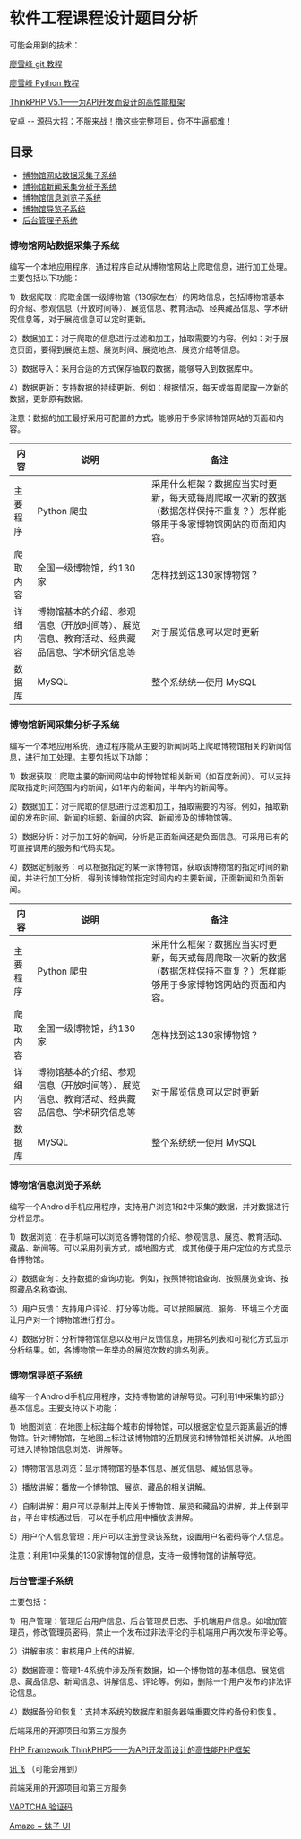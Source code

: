 # 软件工程课程设计题目分析

可能会用到的技术：

[廖雪峰 git 教程](https://www.liaoxuefeng.com/wiki/0013739516305929606dd18361248578c67b8067c8c017b000)

[廖雪峰 Python 教程](https://www.liaoxuefeng.com/wiki/0014316089557264a6b348958f449949df42a6d3a2e542c000)

[ThinkPHP V5.1——为API开发而设计的高性能框架](https://www.kancloud.cn/manual/thinkphp5_1/353948)

[安卓 -- 源码大招：不服来战！撸这些完整项目，你不牛逼都难！](https://zhuanlan.zhihu.com/p/34077525)


## 目录
* [博物馆网站数据采集子系统](#博物馆网站数据采集子系统)
* [博物馆新闻采集分析子系统](#博物馆新闻采集分析子系统)
* [博物馆信息浏览子系统](#博物馆信息浏览子系统)
* [博物馆导览子系统](#博物馆导览子系统)
* [后台管理子系统](#后台管理子系统)

### 博物馆网站数据采集子系统


编写一个本地应用程序，通过程序自动从博物馆网站上爬取信息，进行加工处理。主要包括以下功能：

1）数据爬取：爬取全国一级博物馆（130家左右）的网站信息，包括博物馆基本的介绍、参观信息（开放时间等）、展览信息、教育活动、经典藏品信息、学术研究信息等，对于展览信息可以定时更新。

2）数据加工：对于爬取的信息进行过滤和加工，抽取需要的内容。例如：对于展览页面，要得到展览主题、展览时间、展览地点、展览介绍等信息。

3）数据导入：采用合适的方式保存抽取的数据，能够导入到数据库中。

4）数据更新：支持数据的持续更新。例如：根据情况，每天或每周爬取一次新的数据，更新原有数据。

注意：数据的加工最好采用可配置的方式，能够用于多家博物馆网站的页面和内容。




| 内容 | 说明 | 备注 |
| --- | --- | --- |
| 主要程序 | Python 爬虫 | 采用什么框架？数据应当实时更新，每天或每周爬取一次新的数据（数据怎样保持不重复？）怎样能够用于多家博物馆网站的页面和内容。 |
| 爬取内容 | 全国一级博物馆，约130家 | 怎样找到这130家博物馆？ |
| 详细内容 | 博物馆基本的介绍、参观信息（开放时间等）、展览信息、教育活动、经典藏品信息、学术研究信息等 | 对于展览信息可以定时更新 |
| 数据库 |  MySQL |  整个系统统一使用 MySQL |

 
### 博物馆新闻采集分析子系统

编写一个本地应用系统，通过程序能从主要的新闻网站上爬取博物馆相关的新闻信息，进行加工处理。主要包括以下功能：

1）数据获取：爬取主要的新闻网站中的博物馆相关新闻（如百度新闻）。可以支持爬取指定时间范围内的新闻，如1年内的新闻，半年内的新闻等。

2）数据加工：对于爬取的信息进行过滤和加工，抽取需要的内容。例如，抽取新闻的发布时间、新闻的标题、新闻的内容、新闻涉及的博物馆等。

3）数据分析：对于加工好的新闻，分析是正面新闻还是负面信息。可采用已有的可直接调用的服务和代码实现。

4）数据定制服务：可以根据指定的某一家博物馆，获取该博物馆的指定时间的新闻，并进行加工分析，得到该博物馆指定时间内的主要新闻，正面新闻和负面新闻。


| 内容 | 说明 | 备注 |
| --- | --- | --- |
| 主要程序 | Python 爬虫 | 采用什么框架？数据应当实时更新，每天或每周爬取一次新的数据（数据怎样保持不重复？）怎样能够用于多家博物馆网站的页面和内容。 |
| 爬取内容 | 全国一级博物馆，约130家 | 怎样找到这130家博物馆？ |
| 详细内容 | 博物馆基本的介绍、参观信息（开放时间等）、展览信息、教育活动、经典藏品信息、学术研究信息等 | 对于展览信息可以定时更新 |
| 数据库 |  MySQL | 整个系统统一使用 MySQL |


### 博物馆信息浏览子系统

编写一个Android手机应用程序，支持用户浏览1和2中采集的数据，并对数据进行分析显示。

1）数据浏览：在手机端可以浏览各博物馆的介绍、参观信息、展览、教育活动、藏品、新闻等。可以采用列表方式，或地图方式，或其他便于用户定位的方式显示各博物馆。

2）数据查询：支持数据的查询功能。例如，按照博物馆查询、按照展览查询、按照藏品名称查询。

3）用户反馈：支持用户评论、打分等功能。可以按照展览、服务、环境三个方面让用户对一个博物馆进行打分。

4）数据分析：分析博物馆信息以及用户反馈信息，用排名列表和可视化方式显示分析结果。如，各博物馆一年举办的展览次数的排名列表。


### 博物馆导览子系统

编写一个Android手机应用程序，支持博物馆的讲解导览。可利用1中采集的部分基本信息。主要支持以下功能：

1）地图浏览：在地图上标注每个城市的博物馆，可以根据定位显示距离最近的博物馆。针对博物馆，在地图上标注该博物馆的近期展览和博物馆相关讲解。从地图可进入博物馆信息浏览、讲解等。

2）博物馆信息浏览：显示博物馆的基本信息、展览信息、藏品信息等。

3）播放讲解：播放一个博物馆、展览、藏品的相关讲解。

4）自制讲解：用户可以录制并上传关于博物馆、展览和藏品的讲解，并上传到平台，平台审核通过后，可以在手机应用中播放该讲解。

5）用户个人信息管理：用户可以注册登录该系统，设置用户名密码等个人信息。

注意：利用1中采集的130家博物馆的信息，支持一级博物馆的讲解导览。


### 后台管理子系统
 
主要包括：

1）用户管理：管理后台用户信息、后台管理员日志、手机端用户信息。如增加管理员，修改管理员密码，禁止一个发布过非法评论的手机端用户再次发布评论等。

2）讲解审核：审核用户上传的讲解。

3）数据管理：管理1-4系统中涉及所有数据，如一个博物馆的基本信息、展览信息、藏品信息、新闻信息、讲解信息、评论等。例如，删除一个用户发布的非法评论信息。

4）数据备份和恢复：支持本系统的数据库和服务器端重要文件的备份和恢复。


后端采用的开源项目和第三方服务

[PHP Framework ThinkPHP5——为API开发而设计的高性能PHP框架](https://github.com/top-think/think)

[讯飞](http://www.xfyun.cn/) （可能会用到）

前端采用的开源项目和第三方服务

[VAPTCHA 验证码](https://www.vaptcha.com/)

[Amaze ~ 妹子 UI](http://amazeui.org/)

